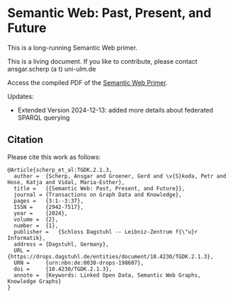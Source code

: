 # Semantic Web: Past, Present, and Future

This is a long-running Semantic Web primer. 

This is a living document. If you like to contribute, please contact ansgar.scherp (a t) uni-ulm.de

Access the compiled PDF of the [Semantic Web Primer](https://github.com/ascherp/semantic-web-primer/blob/main/paper/main-semweb.pdf).

Updates:

- Extended Version 2024-12-13: added more details about federated SPARQL querying

## Citation

Please cite this work as follows:

```
@Article{scherp_et_al:TGDK.2.1.3,
  author =	{Scherp, Ansgar and Groener, Gerd and \v{S}koda, Petr and Hose, Katja and Vidal, Maria-Esther},
  title =	{{Semantic Web: Past, Present, and Future}},
  journal =	{Transactions on Graph Data and Knowledge},
  pages =	{3:1--3:37},
  ISSN =	{2942-7517},
  year =	{2024},
  volume =	{2},
  number =	{1},
  publisher =	{Schloss Dagstuhl -- Leibniz-Zentrum f{\"u}r Informatik},
  address =	{Dagstuhl, Germany},
  URL =		{https://drops.dagstuhl.de/entities/document/10.4230/TGDK.2.1.3},
  URN =		{urn:nbn:de:0030-drops-198607},
  doi =		{10.4230/TGDK.2.1.3},
  annote =	{Keywords: Linked Open Data, Semantic Web Graphs, Knowledge Graphs}
}
```
